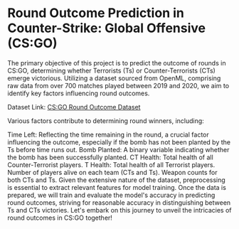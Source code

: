# Round Outcome Prediction in Counter-Strike: Global Offensive (CS:GO)

The primary objective of this project is to predict the outcome of rounds in CS:GO, determining whether Terrorists (Ts) or Counter-Terrorists (CTs) emerge victorious. Utilizing a dataset sourced from OpenML, comprising raw data from over 700 matches played between 2019 and 2020, we aim to identify key factors influencing round outcomes.

Dataset Link: [CS:GO Round Outcome Dataset](https://www.openml.org/search?type=data&sort=runs&id=43430&status=active)

Various factors contribute to determining round winners, including:

Time Left: Reflecting the time remaining in the round, a crucial factor influencing the outcome, especially if the bomb has not been planted by the Ts before time runs out.
Bomb Planted: A binary variable indicating whether the bomb has been successfully planted.
CT Health: Total health of all Counter-Terrorist players.
T Health: Total health of all Terrorist players.
Number of players alive on each team (CTs and Ts).
Weapon counts for both CTs and Ts.
Given the extensive nature of the dataset, preprocessing is essential to extract relevant features for model training. Once the data is prepared, we will train and evaluate the model's accuracy in predicting round outcomes, striving for reasonable accuracy in distinguishing between Ts and CTs victories. Let's embark on this journey to unveil the intricacies of round outcomes in CS:GO together!

